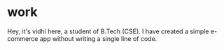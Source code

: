 # work
Hey, it's vidhi here, a student of B.Tech (CSE). I have created a simple e-commerce app without writing a single line of code.
